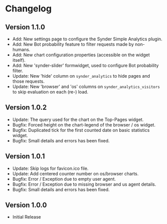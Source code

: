 Changelog
=========

Version 1.1.0
-------------
-   Add: New settings page to configure the Synder Simple Analytics plugin.
-   Add: New Bot probability feature to filter requests made by non-humans.
-   Add: New chart configuration properties (accessible on the widget itself).
-   Add: New 'synder-slider' formwidget, used to configure Bot probability filter.
-   Update: New 'hide' column on `synder_analytics` to hide pages and those requests.
-   Update: New 'browser' and 'os' columns on `synder_analytics_visitors` to skip evaluation on each (re-) load.

Version 1.0.2
-------------
-   Update: The query used for the chart on the Top-Pages widget.
-   Bugfix: Forced height on the chart-legend of the browser / os widget.
-   Bugfix: Duplicated tick for the first counted date on basic statistics widget.
-   Bugfix: Small details and errors has been fixed.

Version 1.0.1
-------------
-   Update: Skip logs for favicon.ico file.
-   Update: Add centered counter number on os/browser charts.
-   Bugfix: Error / Exception due to empty user agent.
-   Bugfix: Error / Exception due to missing browser and us agent details.
-   Bugfix: Small details and errors has been fixed.

Version 1.0.0
-------------
-   Initial Release
